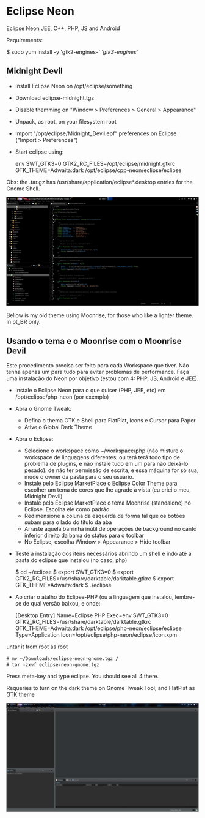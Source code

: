 # Eclipse Neon

Eclipse Neon JEE, C++, PHP, JS and Android

Requirements:

   $ sudo yum install -y 'gtk2-engines-*' 'gtk3-engines*'

## Midnight Devil

- Install Eclipse Neon on /opt/eclipse/something
- Download eclipse-midnight.tgz
- Disable themming on "Window > Preferences > General > Appearance"
- Unpack, as root, on your filesystem root
- Import "/opt/eclipse/Midnight_Devil.epf" preferences on Eclipse ("Import > Preferences")
- Start eclipse using:

	env SWT_GTK3=0 GTK2_RC_FILES=/opt/eclipse/midnight.gtkrc  GTK_THEME=Adwaita:dark /opt/eclipse/cpp-neon/eclipse/eclipse

Obs: the .tar.gz has /usr/share/application/eclipse*.desktop entries for the Gnome Shell.
 
![image](screenshot_midnight_devil.png)



Bellow is my old theme using Moonrise, for those who like a lighter theme. In pt_BR only.

## Usando o tema e o Moonrise com o Moonrise Devil

Este procedimento precisa ser feito para cada Workspace que tiver. Não tenha apenas um para tudo para evitar problemas de
performance. Faça uma instalação do Neon por objetivo (estou com 4: PHP, JS, Android e JEE).

- Instale o Eclipse Neon para o que quiser (PHP, JEE, etc) em /opt/eclipse/php-neon (por exemplo)
- Abra o Gnome Tweak:
    - Defina o thema GTK e Shell para FlatPlat, Icons e Cursor para Paper
    - Ative o Global Dark Theme
- Abra o Eclipse:
    - Selecione o workspace como ~/workspace/php (não misture o workspace de linguagens diferentes, ou terá terá todo tipo 
      de problema de plugins, e não instale tudo em um para não deixá-lo pesado).
      de não ter permissão de escrita, e essa máquina for só sua, mude o owner da pasta para o seu usuário.
    - Instale pelo Eclipse MarketPlace o Eclipse Color Theme para escolher um tema de cores que lhe agrade à vista (eu criei o meu, Midnight Devil)
    - Instale pelo Eclipse MarketPlace o tema Moonrise (standalone) no Eclipse. Escolha ele como padrão.
    - Redimensione a coluna da esquerda de forma tal que os botões subam para o lado do título da aba
    - Arraste aquela barrinha inútil de operações de background no canto inferior direito da barra de status para o toolbar
    - No Eclipse, escolha Window > Appearance > Hide toolbar
- Teste a instalação dos itens necessários abrindo um shell e indo até a pasta do eclipse que instalou (no caso, php)

  	$ cd ~/eclipse
  	$ export SWT_GTK3=0
  	$ export GTK2_RC_FILES=/usr/share/darktable/darktable.gtkrc
  	$ export GTK_THEME=Adwaita:dark
  	$ ./eclipse
  
- Ao criar o atalho do Eclipse-PHP (ou a linguagem que instalou, lembre-se de qual versão baixou, e onde:

	[Desktop Entry]
	Name=Eclipse PHP
	Exec=env SWT_GTK3=0 GTK2_RC_FILES=/usr/share/darktable/darktable.gtkrc GTK_THEME=Adwaita:dark /opt/eclipse/php-neon/eclipse/eclipse
	Type=Application
	Icon=/opt/eclipse/php-neon/eclipse/icon.xpm

untar it from root as root

	# mv ~/Downloads/eclipse-neon-gnome.tgz /
	# tar -zxvf eclipse-neon-gnome.tgz

Press meta-key and type eclipse. You should see all 4 there.

Requeries to turn on the dark theme on Gnome Tweak Tool, and FlatPlat as GTK theme

![image](screenshot.png)

